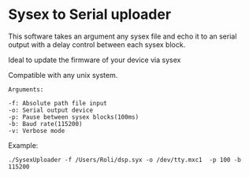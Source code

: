 Sysex to Serial uploader
==================

This software takes an argument any sysex file and echo it to an serial output with a delay control between each sysex block.

Ideal to update the firmware of your device via sysex

Compatible with any unix system.
```
Arguments:

-f: Absolute path file input
-o: Serial output device
-p: Pause between sysex blocks(100ms)
-b: Baud rate(115200)
-v: Verbose mode
```
Example:
```
./SysexUploader -f /Users/Roli/dsp.syx -o /dev/tty.mxc1  -p 100 -b 115200
```